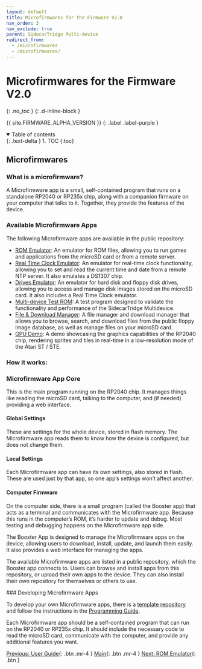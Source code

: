```yaml
---
layout: default
title: Microfirmwares for the Firmware V2.0 
nav_order: 3
nav_exclude: true
parent: SidecarTridge Multi-device
redirect_from:
  - /microfirmwares
  - /microfirmwares/
---
```


# Microfirmwares for the Firmware V2.0 
{: .no_toc }
{: .d-inline-block }

{{ site.FIRMWARE_ALPHA_VERSION }}
{: .label .label-purple }

<details open markdown="block">
  <summary>
    Table of contents
  </summary>
  {: .text-delta }
1. TOC
{:toc}
</details>

## Microfirmwares

### What is a microfirmware?

A Microfirmware app is a small, self-contained program that runs on a standalone RP2040 or RP235x chip, along with a companion firmware on your computer that talks to it. Together, they provide the features of the device.

### Available Microfirmware Apps

The following Microfirmware apps are available in the public repository:
- [ROM Emulator](/sidecartridge-multidevice/microfirmwares/rom_emulator/): An emulator for ROM files, allowing you to run games and applications from the microSD card or from a remote server.
- [Real Time Clock Emulator](/sidecartridge-multidevice/microfirmwares/rtc_emulator/): An emulator for real-time clock functionality, allowing you to set and read the current time and date from a remote NTP server. It also emulates a DS1307 chip.
- [Drives Emulator](/sidecartridge-multidevice/microfirmwares/drives_emulator/): An emulator for hard disk and floppy disk drives, allowing you to access and manage disk images stored on the microSD card. It also includes a Real Time Clock emulator.
- [Multi-device Test ROM](/sidecartridge-multidevice/microfirmwares/multidevice-test/): A test program designed to validate the functionality and performance of the SidecarTridge Multidevice.
- [File & Download Manager](/sidecartridge-multidevice/microfirmwares/browser/): A file manager and download manager that allows you to browse, search, and download files from the public floppy image database, as well as manage files on your microSD card.
- [GPU Demo](/sidecartridge-multidevice/microfirmwares/gpu-demo/): A demo showcasing the graphics capabilities of the RP2040 chip, rendering sprites and tiles in real-time in a low-resolution mode of the Atari ST / STE.

### How it works:

### Microfirmware App Core
This is the main program running on the RP2040 chip. It manages things like reading the microSD card, talking to the computer, and (if needed) providing a web interface.

#### Global Settings
These are settings for the whole device, stored in flash memory. The Microfirmware app reads them to know how the device is configured, but does not change them.

#### Local Settings
Each Microfirmware app can have its own settings, also stored in flash. These are used just by that app, so one app’s settings won’t affect another.

#### Computer Firmware
On the computer side, there is a small program (called the Booster app) that acts as a terminal and communicates with the Microfirmware app. Because this runs in the computer’s ROM, it’s harder to update and debug. Most testing and debugging happens on the Microfirmware app side.

The Booster App is designed to manage the Microfirmware apps on the device, allowing users to download, install, update, and launch them easily. It also provides a web interface for managing the apps.

The available Microfirmware apps are listed in a public repository, which the Booster app connects to. Users can browse and install apps from this repository, or upload their own apps to the device. They can also install their own repository for themselves or others to use.

### Developing Microfirmware Apps

To develop your own Microfirmware apps, there is a  [template repository](https://github.com/sidecartridge/md-microfirmware-template) and follow the instructions in the [Programming Guide](/sidecartridge-multidevice/programming/).

Each Microfirmware app should be a self-contained program that can run on the RP2040 or RP235x chip. It should include the necessary code to read the microSD card, communicate with the computer, and provide any additional features you want. 


[Previous: User Guide](/sidecartridge-multidevice/userguide_v2/){: .btn .mr-4 }
[Main](/sidecartridge-multidevice/){: .btn .mr-4 }
[Next: ROM Emulator](/sidecartridge-multidevice/microfirmwares/rom_emulator/){: .btn }